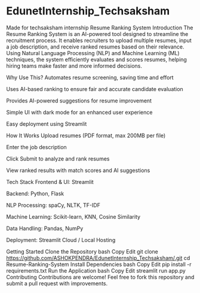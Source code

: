 # EdunetInternship_Techsaksham
Made for techsaksham internship
Resume Ranking System
Introduction
The Resume Ranking System is an AI-powered tool designed to streamline the recruitment process. It enables recruiters to upload multiple resumes, input a job description, and receive ranked resumes based on their relevance. Using Natural Language Processing (NLP) and Machine Learning (ML) techniques, the system efficiently evaluates and scores resumes, helping hiring teams make faster and more informed decisions.

Why Use This?
Automates resume screening, saving time and effort

Uses AI-based ranking to ensure fair and accurate candidate evaluation

Provides AI-powered suggestions for resume improvement

Simple UI with dark mode for an enhanced user experience

Easy deployment using Streamlit

How It Works
Upload resumes (PDF format, max 200MB per file)

Enter the job description

Click Submit to analyze and rank resumes

View ranked results with match scores and AI suggestions

Tech Stack
Frontend & UI: Streamlit

Backend: Python, Flask

NLP Processing: spaCy, NLTK, TF-IDF

Machine Learning: Scikit-learn, KNN, Cosine Similarity

Data Handling: Pandas, NumPy

Deployment: Streamlit Cloud / Local Hosting

Getting Started
Clone the Repository
bash
Copy
Edit
git clone https://github.com/ASHOKPENDRA/EdunetInternship_Techsaksham/.git
cd Resume-Ranking-System
Install Dependencies
bash
Copy
Edit
pip install -r requirements.txt
Run the Application
bash
Copy
Edit
streamlit run app.py
Contributing
Contributions are welcome! Feel free to fork this repository and submit a pull request with improvements.
